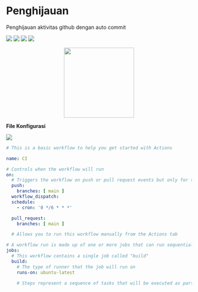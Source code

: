 # Penghijauan
<p>Penghijauan aktivitas github dengan auto commit</p>

![](https://img.shields.io/badge/github-actions-blue)
![](https://img.shields.io/badge/ci-cd-red) 
![](https://img.shields.io/badge/git-commit-lime)
![](https://img.shields.io/badge/author-FajarTheGGman-white)



<div align="center">
  <img src="https://i.ibb.co/ygMh8GG/2913483.png" width="190" />
</div>


<b>File Konfigurasi</b>

![](https://img.shields.io/badge/active_every-5:05_AM-lime)

```yml
# This is a basic workflow to help you get started with Actions

name: CI

# Controls when the workflow will run
on:
  # Triggers the workflow on push or pull request events but only for the main branch
  push:
    branches: [ main ]
  workflow_dispatch:
  schedule:
    - cron: '0 */6 * * *'

  pull_request:
    branches: [ main ]

  # Allows you to run this workflow manually from the Actions tab

# A workflow run is made up of one or more jobs that can run sequentially or in parallel
jobs:
  # This workflow contains a single job called "build"
  build:
    # The type of runner that the job will run on
    runs-on: ubuntu-latest

    # Steps represent a sequence of tasks that will be executed as part of the job
